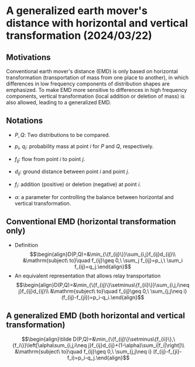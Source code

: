 # A generalized earth mover's distance with horizontal and vertical transformation (2024/03/22)

## Motivations

Conventional earth mover's distance (EMD) is only based on horizontal transformation (transportation of mass from one place to another), in which differences in low frequency components of distribution shapes are emphasized. To make EMD more sensitive to differences in high frequency components, vertical transformation (local addition or deletion of mass) is also allowed, leading to a generalized EMD.

## Notations

* $P, Q$: Two distributions to be compared.

* $p_i$, $q_i$: probability mass at point $i$ for $P$ and $Q$, respectively.

* $f_{ij}$: flow from point $i$ to point $j$.

* $d_{ij}$: ground distance between point $i$ and point $j$.

* $f_i$: addition (positive) or deletion (negative) at point $i$.

* $\alpha$: a parameter for controlling the balance between horizontal and vertical transformation.

## Conventional EMD (horizontal transformation only)

* Definition
$$\begin{align}D(P,Q)=&\min_{\{f_{ij}\}}\sum_{i,j}f_{ij}d_{ij}\\
&\mathrm{subject\ to}\quad f_{ij}\geq 0,\ \sum_j f_{ij}=p_i,\
\sum_i f_{ij}=q_j.\end{align}$$
* An equivalent representation that allows relay transportation
$$\begin{align}D(P,Q)=&\min_{\{f_{ij}\}\setminus\{f_{ii}\}}\sum_{i,j,i\neq j}f_{ij}d_{ij}\\
&\mathrm{subject\ to}\quad f_{ij}\geq 0,\ \sum_{j,j\neq i}(f_{ij}-f_{ji})=p_i-q_i.\end{align}$$

## A generalized EMD (both horizontal and vertical transformation)

$$\begin{align}\tilde D(P,Q)=&\min_{\{f_{ij}\}\setminus\{f_{ii}\},\{f_i\}}\left[\alpha\sum_{i,j,i\neq j}f_{ij}d_{ij}+(1-\alpha)\sum_i|f_i|\right]\\
&\mathrm{subject\ to}\quad f_{ij}\geq 0,\ \sum_{j,j\neq i} (f_{ij}-f_{ji}-f_i)=p_i-q_j.\end{align}$$